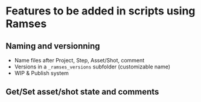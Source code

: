 # Features to be added in scripts using Ramses

## Naming and versionning

- Name files after Project, Step, Asset/Shot, comment
- Versions in a `_ramses_versions` subfolder (customizable name)
- WIP & Publish system

## Get/Set asset/shot state and comments

